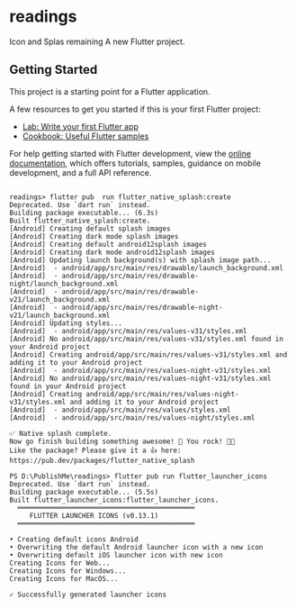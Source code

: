 # readings

Icon and Splas remaining
A new Flutter project.

## Getting Started

This project is a starting point for a Flutter application.

A few resources to get you started if this is your first Flutter project:

- [Lab: Write your first Flutter app](https://docs.flutter.dev/get-started/codelab)
- [Cookbook: Useful Flutter samples](https://docs.flutter.dev/cookbook)

For help getting started with Flutter development, view the
[online documentation](https://docs.flutter.dev/), which offers tutorials,
samples, guidance on mobile development, and a full API reference.


```

readings> flutter pub  run flutter_native_splash:create
Deprecated. Use `dart run` instead.
Building package executable... (6.3s)
Built flutter_native_splash:create.
[Android] Creating default splash images
[Android] Creating dark mode splash images
[Android] Creating default android12splash images
[Android] Creating dark mode android12splash images
[Android] Updating launch background(s) with splash image path...
[Android]  - android/app/src/main/res/drawable/launch_background.xml
[Android]  - android/app/src/main/res/drawable-night/launch_background.xml
[Android]  - android/app/src/main/res/drawable-v21/launch_background.xml
[Android]  - android/app/src/main/res/drawable-night-v21/launch_background.xml
[Android] Updating styles...
[Android]  - android/app/src/main/res/values-v31/styles.xml
[Android] No android/app/src/main/res/values-v31/styles.xml found in your Android project
[Android] Creating android/app/src/main/res/values-v31/styles.xml and adding it to your Android project
[Android]  - android/app/src/main/res/values-night-v31/styles.xml
[Android] No android/app/src/main/res/values-night-v31/styles.xml found in your Android project
[Android] Creating android/app/src/main/res/values-night-v31/styles.xml and adding it to your Android project
[Android]  - android/app/src/main/res/values/styles.xml
[Android]  - android/app/src/main/res/values-night/styles.xml

✅ Native splash complete.
Now go finish building something awesome! 💪 You rock! 🤘🤩
Like the package? Please give it a 👍 here: https://pub.dev/packages/flutter_native_splash

PS D:\PublishMe\readings> flutter pub run flutter_launcher_icons
Deprecated. Use `dart run` instead.
Building package executable... (5.5s)
Built flutter_launcher_icons:flutter_launcher_icons.
  ════════════════════════════════════════════
     FLUTTER LAUNCHER ICONS (v0.13.1)
  ════════════════════════════════════════════

• Creating default icons Android
• Overwriting the default Android launcher icon with a new icon
• Overwriting default iOS launcher icon with new icon
Creating Icons for Web...
Creating Icons for Windows...
Creating Icons for MacOS...

✓ Successfully generated launcher icons

````
